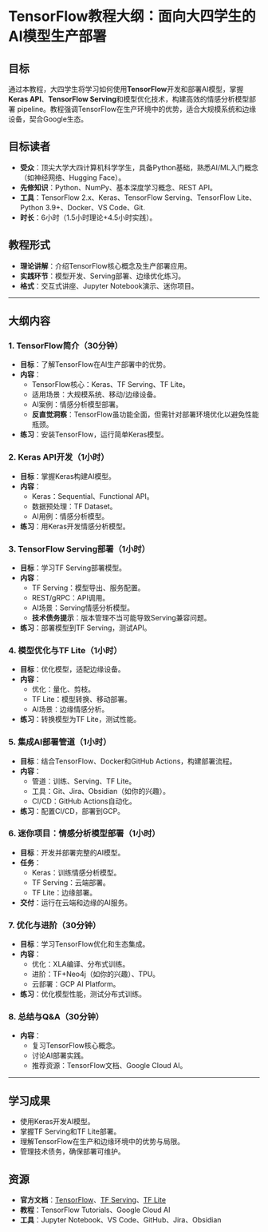 # TensorFlow教程大纲：面向大四学生的AI模型生产部署

## 目标
通过本教程，大四学生将学习如何使用**TensorFlow**开发和部署AI模型，掌握**Keras API**、**TensorFlow Serving**和模型优化技术，构建高效的情感分析模型部署 pipeline。教程强调TensorFlow在生产环境中的优势，适合大规模系统和边缘设备，契合Google生态。

## 目标读者
- **受众**：顶尖大学大四计算机科学学生，具备Python基础，熟悉AI/ML入门概念（如神经网络、Hugging Face）。
- **先修知识**：Python、NumPy、基本深度学习概念、REST API。
- **工具**：TensorFlow 2.x、Keras、TensorFlow Serving、TensorFlow Lite、Python 3.9+、Docker、VS Code、Git.
- **时长**：6小时（1.5小时理论+4.5小时实践）。

## 教程形式
- **理论讲解**：介绍TensorFlow核心概念及生产部署应用。
- **实践环节**：模型开发、Serving部署、边缘优化练习。
- **格式**：交互式讲座、Jupyter Notebook演示、迷你项目。

---

## 大纲内容

### 1. TensorFlow简介（30分钟）
- **目标**：了解TensorFlow在AI生产部署中的优势。
- **内容**：
  - TensorFlow核心：Keras、TF Serving、TF Lite。
  - 适用场景：大规模系统、移动/边缘设备。
  - AI案例：情感分析模型部署。
  - **反直觉洞察**：TensorFlow虽功能全面，但需针对部署环境优化以避免性能瓶颈。
- **练习**：安装TensorFlow，运行简单Keras模型。

### 2. Keras API开发（1小时）
- **目标**：掌握Keras构建AI模型。
- **内容**：
  - Keras：Sequential、Functional API。
  - 数据预处理：TF Dataset。
  - AI用例：情感分析模型。
- **练习**：用Keras开发情感分析模型。

### 3. TensorFlow Serving部署（1小时）
- **目标**：学习TF Serving部署模型。
- **内容**：
  - TF Serving：模型导出、服务配置。
  - REST/gRPC：API调用。
  - AI场景：Serving情感分析模型。
  - **技术债务提示**：版本管理不当可能导致Serving兼容问题。
- **练习**：部署模型到TF Serving，测试API。

### 4. 模型优化与TF Lite（1小时）
- **目标**：优化模型，适配边缘设备。
- **内容**：
  - 优化：量化、剪枝。
  - TF Lite：模型转换、移动部署。
  - AI场景：边缘情感分析。
- **练习**：转换模型为TF Lite，测试性能。

### 5. 集成AI部署管道（1小时）
- **目标**：结合TensorFlow、Docker和GitHub Actions，构建部署流程。
- **内容**：
  - 管道：训练、Serving、TF Lite。
  - 工具：Git、Jira、Obsidian（如你的兴趣）。
  - CI/CD：GitHub Actions自动化。
- **练习**：配置CI/CD，部署到GCP。

### 6. 迷你项目：情感分析模型部署（1小时）
- **目标**：开发并部署完整的AI模型。
- **任务**：
  - Keras：训练情感分析模型。
  - TF Serving：云端部署。
  - TF Lite：边缘部署。
- **交付**：运行在云端和边缘的AI服务。

### 7. 优化与进阶（30分钟）
- **目标**：学习TensorFlow优化和生态集成。
- **内容**：
  - 优化：XLA编译、分布式训练。
  - 进阶：TF+Neo4j（如你的兴趣）、TPU。
  - 云部署：GCP AI Platform。
- **练习**：优化模型性能，测试分布式训练。

### 8. 总结与Q&A（30分钟）
- **内容**：
  - 复习TensorFlow核心概念。
  - 讨论AI部署实践。
  - 推荐资源：TensorFlow文档、Google Cloud AI。

---

## 学习成果
- 使用Keras开发AI模型。
- 掌握TF Serving和TF Lite部署。
- 理解TensorFlow在生产和边缘环境中的优势与局限。
- 管理技术债务，确保部署可维护。

## 资源
- **官方文档**：[TensorFlow](https://www.tensorflow.org/)、[TF Serving](https://www.tensorflow.org/tfx/guide/serving)、[TF Lite](https://www.tensorflow.org/lite)
- **教程**：TensorFlow Tutorials、Google Cloud AI
- **工具**：Jupyter Notebook、VS Code、GitHub、Jira、Obsidian